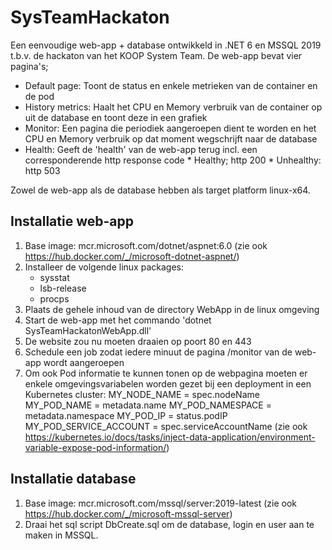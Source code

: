 # SysTeamHackaton

Een eenvoudige web-app + database ontwikkeld in .NET 6 en MSSQL 2019 t.b.v. de hackaton van het KOOP System Team. 
De web-app bevat vier pagina's;
- Default page: Toont de status en enkele metrieken van de container en de pod
- History metrics: Haalt het CPU en Memory verbruik van de container op uit de database en toont deze in een grafiek
- Monitor: Een pagina die periodiek aangeroepen dient te worden en het CPU en Memory verbruik op dat moment wegschrijft naar de database
- Health: Geeft de 'health' van de web-app terug incl. een corresponderende http response code
          * Healthy; http 200
		  * Unhealthy: http 503

Zowel de web-app als de database hebben als target platform linux-x64.

Installatie web-app
-------------------
1) Base image: mcr.microsoft.com/dotnet/aspnet:6.0
   (zie ook https://hub.docker.com/_/microsoft-dotnet-aspnet/)
2) Installeer de volgende linux packages:
   - sysstat
   - lsb-release
   - procps
3) Plaats de gehele inhoud van de directory WebApp in de linux omgeving
4) Start de web-app met het commando 'dotnet SysTeamHackatonWebApp.dll'
5) De website zou nu moeten draaien op poort 80 en 443
6) Schedule een job zodat iedere minuut de pagina /monitor van de web-app wordt aangeroepen
7) Om ook Pod informatie te kunnen tonen op de webpagina moeten er enkele omgevingsvariabelen worden gezet bij een deployment in een Kubernetes cluster:
   MY_NODE_NAME =  spec.nodeName
   MY_POD_NAME = metadata.name
   MY_POD_NAMESPACE = metadata.namespace
   MY_POD_IP = status.podIP
   MY_POD_SERVICE_ACCOUNT = spec.serviceAccountName
   (zie ook https://kubernetes.io/docs/tasks/inject-data-application/environment-variable-expose-pod-information/)

Installatie database
--------------------
1) Base image: mcr.microsoft.com/mssql/server:2019-latest
   (zie ook https://hub.docker.com/_/microsoft-mssql-server)
2) Draai het sql script DbCreate.sql om de database, login en user aan te maken in MSSQL.
